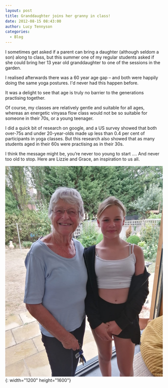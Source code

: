 ```yaml
---
layout: post
title: Granddaughter joins her granny in class!
date: 2012-08-15 08:43:00
author: Lucy Tennyson
categories:
  - Blog
---
```

I sometimes get asked if a parent can bring a daughter (although seldom a son) along to class, but this summer one of my regular students asked if she could bring her 13 year old granddaughter to one of the sessions in the garden.

I realised afterwards there was a 60 year age gap – and both were happily doing the same yoga postures. I'd never had this happen before.

It was a delight to see that age is truly no barrier to the generations practising together.

Of course, my classes are relatively gentle and suitable for all ages, whereas an energetic vinyasa flow class would not be so suitable for someone in their 70s, or a young teenager.

I did a quick bit of research on google, and a US survey showed that both over-75s and under 20-year-olds made up less than 0.4 per cent of participants in yoga classes. But this research also showed that as many students aged in their 60s were practising as in their 30s.

I think the message might be, you’re never too young to start …. And never too old to stop. Here are Lizzie and Grace, an inspiration to us all.

![](/uploads/img-20220816-wa0009.jpg){: width="1200" height="1600"}